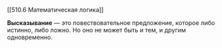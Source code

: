 ---
---
 [[510.6 Математическая логика]]

**Высказывание** — это повествовательное предложение, которое либо истинно, либо ложно. Но оно не может быть и тем, и другим одновременно.
